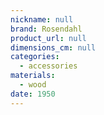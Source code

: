 ```yaml
---
nickname: null
brand: Rosendahl
product_url: null
dimensions_cm: null
categories:
  - accessories
materials:
  - wood
date: 1950
---
```


